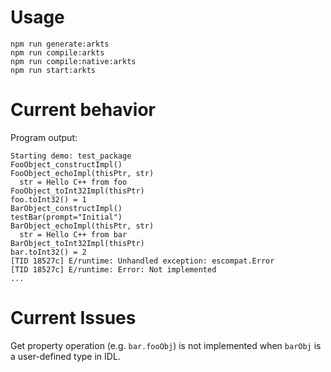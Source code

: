 # Usage

```
npm run generate:arkts
npm run compile:arkts
npm run compile:native:arkts
npm run start:arkts
```

# Current behavior

Program output:

```
Starting demo: test_package
FooObject_constructImpl()
FooObject_echoImpl(thisPtr, str)
  str = Hello C++ from foo
FooObject_toInt32Impl(thisPtr)
foo.toInt32() = 1
BarObject_constructImpl()
testBar(prompt="Initial")
BarObject_echoImpl(thisPtr, str)
  str = Hello C++ from bar
BarObject_toInt32Impl(thisPtr)
bar.toInt32() = 2
[TID 18527c] E/runtime: Unhandled exception: escompat.Error
[TID 18527c] E/runtime: Error: Not implemented
...
```

# Current Issues

Get property operation (e.g. `bar.fooObj`) is not implemented when `barObj` is a user-defined type in IDL.
